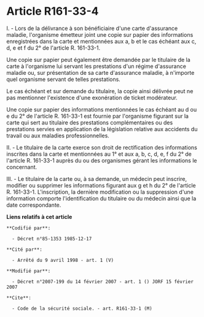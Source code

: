 # Article R161-33-4

I. - Lors de la délivrance à son bénéficiaire d'une carte d'assurance maladie, l'organisme émetteur joint une copie sur
papier des informations enregistrées dans la carte et mentionnées aux a, b et le cas échéant aux c, d, e et f du 2° de
l'article R. 161-33-1.

Une copie sur papier peut également être demandée par le titulaire de la carte à l'organisme lui servant les prestations d'un
régime d'assurance maladie ou, sur présentation de sa carte d'assurance maladie, à n'importe quel organisme servant de telles
prestations.

Le cas échéant et sur demande du titulaire, la copie ainsi délivrée peut ne pas mentionner l'existence d'une exonération de
ticket modérateur.

Une copie sur papier des informations mentionnées le cas échéant au d ou e du 2° de l'article R. 161-33-1 est fournie par
l'organisme figurant sur la carte qui sert au titulaire des prestations complémentaires ou des prestations servies en
application de la législation relative aux accidents du travail ou aux maladies professionnelles.

II. - Le titulaire de la carte exerce son droit de rectification des informations inscrites dans la carte et mentionnées au
1° et aux a, b, c, d, e, f du 2° de l'article R. 161-33-1 auprès du ou des organismes gérant les informations le concernant.

III. - Le titulaire de la carte ou, à sa demande, un médecin peut inscrire, modifier ou supprimer les informations figurant
aux g et h du 2° de l'article R. 161-33-1. L'inscription, la dernière modification ou la suppression d'une information
comporte l'identification du titulaire ou du médecin ainsi que la date correspondante.

**Liens relatifs à cet article**

	**Codifié par**:

	  - Décret n°85-1353 1985-12-17

	**Cité par**:

	  - Arrêté du 9 avril 1998 - art. 1 (V)

	**Modifié par**:

	  - Décret n°2007-199 du 14 février 2007 - art. 1 () JORF 15 février 2007

	**Cite**:

	  - Code de la sécurité sociale. - art. R161-33-1 (M)

